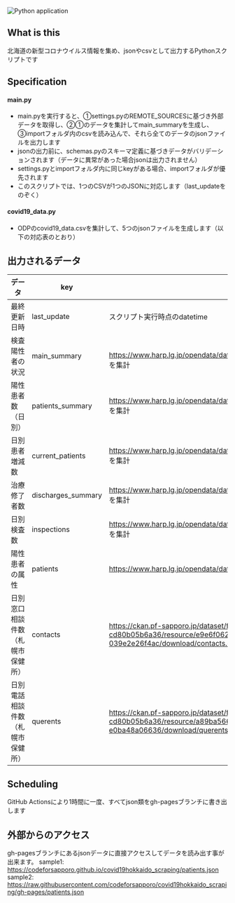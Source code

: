 ![Python application](https://github.com/codeforsapporo/covid19hokkaido_scraping/workflows/Python%20application/badge.svg)

## What is this
北海道の新型コロナウイルス情報を集め、jsonやcsvとして出力するPythonスクリプトです

## Specification
#### main.py
- main.pyを実行すると、①settings.pyのREMOTE_SOURCESに基づき外部データを取得し、②①のデータを集計してmain_summaryを生成し、③importフォルダ内のcsvを読み込んで、それら全てのデータのjsonファイルを出力します
- jsonの出力前に、schemas.pyのスキーマ定義に基づきデータがバリデーションされます（データに異常があった場合jsonは出力されません）
- settings.pyとimportフォルダ内に同じkeyがある場合、importフォルダが優先されます
- このスクリプトでは、1つのCSVが1つのJSONに対応します（last_updateをのぞく）

#### covid19_data.py
- ODPのcovid19_data.csvを集計して、5つのjsonファイルを生成します（以下の対応表のとおり）


## 出力されるデータ
| データ |  key  |  source  | note  |
| ---- | ---- | ---- | ---- |
|  最終更新日時  |  last_update  | スクリプト実行時点のdatetime |  main.pyで生成  |
|  検査陽性者の状況  |  main_summary  |　https://www.harp.lg.jp/opendata/dataset/1369/resource/2853/covid19_data.csv を集計 |  covid19_data.pyで生成  |
|  陽性患者数（日別）  |  patients_summary  | https://www.harp.lg.jp/opendata/dataset/1369/resource/2853/covid19_data.csv を集計 |  covid19_data.pyで生成  |
|  日別患者増減数  |  current_patients  | https://www.harp.lg.jp/opendata/dataset/1369/resource/2853/covid19_data.csv を集計 |  covid19_data.pyで生成  |
|  治療修了者数  |  discharges_summary  | https://www.harp.lg.jp/opendata/dataset/1369/resource/2853/covid19_data.csv を集計 |  covid19_data.pyで生成  |
|  日別検査数  |  inspections  | https://www.harp.lg.jp/opendata/dataset/1369/resource/2853/covid19_data.csv を集計 |  covid19_data.pyで生成  |
|  陽性患者の属性  |  patients  | https://www.harp.lg.jp/opendata/dataset/1369/resource/2828/patients.csv |  main.pyで生成  |
|  日別窓口相談件数（札幌市保健所）  |  contacts  | https://ckan.pf-sapporo.jp/dataset/f6338cc2-dd6b-43b6-98a3-cd80b05b6a36/resource/e9e6f062-cafd-4aea-992f-039e2e26f4ac/download/contacts.csv |  main.pyで生成  |
|  日別電話相談件数 （札幌市保健所） |  querents  | https://ckan.pf-sapporo.jp/dataset/f6338cc2-dd6b-43b6-98a3-cd80b05b6a36/resource/a89ba566-93d1-416a-a269-e0ba48a06636/download/querents.csv |  main.pyで生成  |

## Scheduling
GitHub Actionsにより1時間に一度、すべてjson類をgh-pagesブランチに書き出します

## 外部からのアクセス
gh-pagesブランチにあるjsonデータに直接アクセスしてデータを読み出す事が出来ます。
sample1: https://codeforsapporo.github.io/covid19hokkaido_scraping/patients.json
sample2: https://raw.githubusercontent.com/codeforsapporo/covid19hokkaido_scraping/gh-pages/patients.json